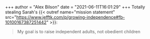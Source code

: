 +++
author = "Alex Bilson"
date = "2021-06-11T16:01:29"
+++
Totally stealing Sarah's {{< outref name="mission statement" src="https://www.jefftk.com/p/growing-independence#fb-10100167387251442" >}}:

> My goal is to raise independent adults, not obedient children

